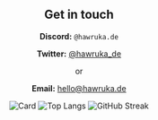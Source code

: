 <div align="center">

## Get in touch

**Discord:** `@hawruka.de`

**Twitter:** [@hawruka_de](https://twitter.com/hawruka_de)

or

**Email:** [hello@hawruka.de](mailto:hello@hawruka.de)

![Card](https://github-readme-stats.vercel.app/api?username=gxskpo&theme=github_dark)
![Top Langs](https://github-readme-stats.vercel.app/api/top-langs/?username=gxskpo&layout=compact&theme=github_dark&hide=css)
![GitHub Streak](https://github-readme-streak-stats.herokuapp.com?user=gxskpo&theme=dark&hide_border=true)

</div>
